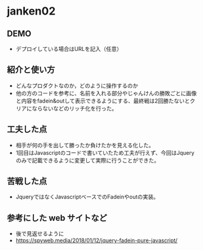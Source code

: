 # janken02

## DEMO

  - デプロイしている場合はURLを記入（任意）

## 紹介と使い方

  - どんなプロダクトなのか，どのように操作するのか
  - 他の方のコードを参考に、名前を入れる部分やじゃんけんの勝敗ごとに画像と内容をfadein&outして表示できるようにする、最終戦は2回勝たないとクリアにならないなどのリッチ化を行った。

## 工夫した点
  - 相手が何の手を出して勝ったか負けたかを見える化した。
  - 1回目はJavascriptのコードで書いていたため工夫が行えず、今回はJqueryのみで記載できるように変更して実際に行うことができた。

## 苦戦した点
  - JqueryではなくJavascriptベースでのFadeinやoutの実装。

## 参考にした web サイトなど
  - 後で見返せるように
  - https://spyweb.media/2018/01/12/jquery-fadein-pure-javascript/
